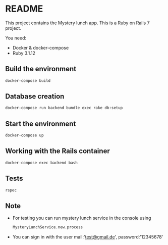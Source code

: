 # README

This project contains the Mystery lunch app. This is a Ruby on Rails 7 project.

You need:
* Docker & docker-compose
* Ruby 3.1.12

## Build the environment

  ```sh
  docker-compose build
  ```

## Database creation

  ```sh
  docker-compose run backend bundle exec rake db:setup
  ```

## Start the environment

  ```sh
  docker-compose up
  ```

## Working with the Rails container

  ```sh
  docker-compose exec backend bash
  ```

## Tests

  ```sh
  rspec
  ```

## Note

* For testing you can run mystery lunch service in the console using
  ```sh
  MysteryLunchService.new.process
  ```
* You can sign in with the user mail:'test@gmail.de', password:'12345678'
